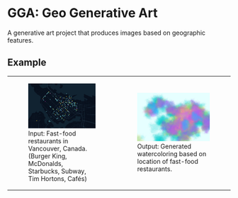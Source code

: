 # GGA: Geo Generative Art
A generative art project that produces images based on geographic features.

## Example
<table>
  <tr>
    <td>
      <figure>
          <img src="/geo-generative-art/imgs/vancouver-fast-food-raw.jpg"
               alt="Fast-food restaurants in Vancouver, Canada.">
          <figcaption>Input: Fast-food restaurants in Vancouver, Canada. (Burger King, McDonalds, Starbucks, Subway, Tim Hortons, Cafés)</figcaption>
      </figure>
    </td>
    <td>
      <figure>
          <img src="/geo-generative-art/imgs/vancouver-fast-food-watercolor.png"
               alt="Generated watercoloring based on location of fast-food restaurants.">
          <figcaption>Output: Generated watercoloring based on location of fast-food restaurants.</figcaption>
      </figure>
    </td>
  </tr>
</table>
